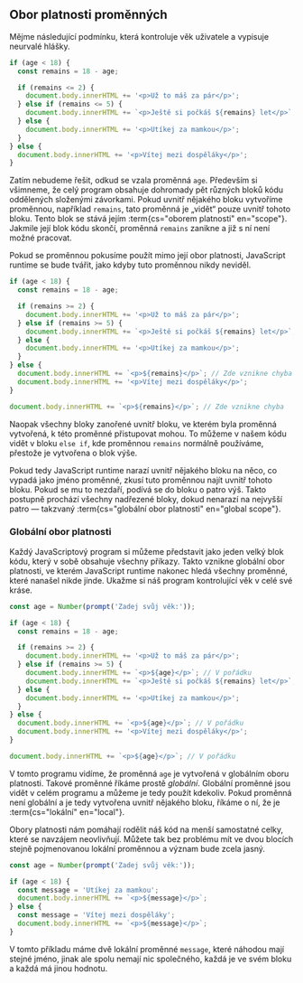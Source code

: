 ## Obor platnosti proměnných

Mějme následující podmínku, která kontroluje věk uživatele a vypisuje neurvalé hlášky.

```js
if (age < 18) {
  const remains = 18 - age;

  if (remains <= 2) {
    document.body.innerHTML += '<p>Už to máš za pár</p>';
  } else if (remains <= 5) {
    document.body.innerHTML += `<p>Ještě si počkáš ${remains} let</p>`;
  } else {
    document.body.innerHTML += '<p>Utíkej za mamkou</p>';
  }
} else {
  document.body.innerHTML += '<p>Vítej mezi dospěláky</p>';
}
```

Zatím nebudeme řešit, odkud se vzala proměnná `age`. Především si všimneme, že celý program obsahuje dohromady pět různých bloků kódu oddělených složenými závorkami. Pokud uvnitř nějakého bloku vytvoříme proměnnou, například `remains`, tato proměnná je „vidět“ pouze uvnitř tohoto bloku. Tento blok se stává jejím :term{cs="oborem platnosti" en="scope"}. Jakmile její blok kódu skončí, proměnná `remains` zanikne a již s ní není možné pracovat.

Pokud se proměnnou pokusíme použít mimo její obor platnosti, JavaScript runtime se bude tvářit, jako kdyby tuto proměnnou nikdy neviděl.

```js
if (age < 18) {
  const remains = 18 - age;

  if (remains >= 2) {
    document.body.innerHTML += '<p>Už to máš za pár</p>';
  } else if (remains >= 5) {
    document.body.innerHTML += `<p>Ještě si počkáš ${remains} let</p>`;
  } else {
    document.body.innerHTML += '<p>Utíkej za mamkou</p>';
  }
} else {
  document.body.innerHTML += `<p>${remains}</p>`; // Zde vznikne chyba
  document.body.innerHTML += '<p>Vítej mezi dospěláky</p>';
}

document.body.innerHTML += `<p>${remains}</p>`; // Zde vznikne chyba
```

Naopak všechny bloky zanořené uvnitř bloku, ve kterém byla proměnná vytvořená, k této proměnné přistupovat mohou. To můžeme v našem kódu vidět v bloku `else if`, kde proměnnou `remains` normálně používáme, přestože je vytvořena o blok výše.

Pokud tedy JavaScript runtime narazí uvnitř nějakého bloku na něco, co vypadá jako jméno proměnné, zkusí tuto proměnnou najít uvnitř tohoto bloku. Pokud se mu to nezdaří, podívá se do bloku o patro výš. Takto postupně prochází všechny nadřezené bloky, dokud nenarazí na nejvyšší patro — takzvaný :term{cs="globální obor platnosti" en="global scope"}.

### Globální obor platnosti

Každý JavaScriptový program si můžeme představit jako jeden velký blok kódu, který v sobě obsahuje všechny příkazy. Takto vznikne globální obor platnosti, ve kterém JavaScript runtime nakonec hledá všechny proměnné, které nanašel nikde jinde. Ukažme si náš program kontrolující věk v celé své kráse.

```js
const age = Number(prompt('Zadej svůj věk:'));

if (age < 18) {
  const remains = 18 - age;

  if (remains >= 2) {
    document.body.innerHTML += '<p>Už to máš za pár</p>';
  } else if (remains >= 5) {
    document.body.innerHTML += `<p>${age}</p>`; // V pořádku
    document.body.innerHTML += `<p>Ještě si počkáš ${remains} let</p>`;
  } else {
    document.body.innerHTML += '<p>Utíkej za mamkou</p>';
  }
} else {
  document.body.innerHTML += `<p>${age}</p>`; // V pořádku
  document.body.innerHTML += '<p>Vítej mezi dospěláky</p>';
}

document.body.innerHTML += `<p>${age}</p>`; // V pořádku
```

V tomto programu vidíme, že proměnná `age` je vytvořená v globálním oboru platnosti. Takové proměnné říkáme prostě <em>globální</em>. Globální proměnné jsou vidět v celém programu a můžeme je tedy použít kdekoliv. Pokud proměnná není globální a je tedy vytvořena uvnitř nějakého bloku, říkáme o ní, že je :term{cs="lokální" en="local"}.

Obory platnosti nám pomáhají rodělit náš kód na menší samostatné celky, které se navzájem neovlivňují. Můžete tak bez problému mít ve dvou blocích stejně pojmenovanou lokální proměnnou a význam bude zcela jasný.

```js
const age = Number(prompt('Zadej svůj věk:'));

if (age < 18) {
  const message = 'Utíkej za mamkou';
  document.body.innerHTML += `<p>${message}</p>`;
} else {
  const message = 'Vítej mezi dospěláky';
  document.body.innerHTML += `<p>${message}</p>`;
}
```

V tomto příkladu máme dvě lokální proměnné `message`, které náhodou mají stejné jméno, jinak ale spolu nemají nic společného, každá je ve svém bloku a každá má jinou hodnotu.

